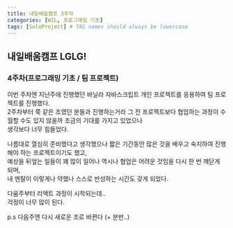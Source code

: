 ```yaml
---
title: 내일배움캠프 3주차
categories: [WIL, 프로그래밍 기초]
tags: [SoloProject] # TAG names should always be lowercase
---
```


## 내일배움캠프 LGLG!

### 4주차(프로그래밍 기초 / 팀 프로젝트)

이번 주차엔 지난주에 진행했던 바닐라 자바스크립트 개인 프로젝트를 응용하여 팀 프로젝트를 진행했다.<br>
2주차부터 쭉 같은 조였던 분들과 진행하는거라 그 전 프로젝트보다 협업하는 과정이 수월할 수도 있지 않을까 조금의 기대를 가지고 있었으나<br>
생각보다 너무 힘들었다.

나름대로 열심히 준비했다고 생각했으나 짧은 기간동안 많은 것을 배우고 숙지하여 진행해야 하는 프로젝트이기도 했고,<br>
예상을 뒤엎는 일들이 꽤 많이 일어나 역시나 협업은 어려운 것임을 다시 한 번 깨닫게 되며,<br>
내 멘탈이 이렇게나 약했나 스스로 반성하는 시간도 갖게 되었다.

다움주부터 리액트 과정이 시작되는데..<br>
걱정이 너무 많이 된다.

p.s 다음주엔 다시 새로운 조로 바뀐다 (+ 분반..)
